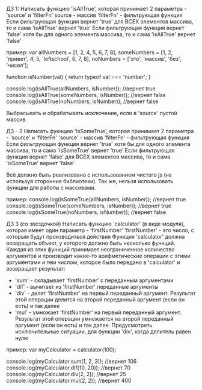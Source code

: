 ДЗ 1:
Написать функцию 'isAllTrue', которая принимает 2 параметра - 'source' и 'filterFn'
source - массив
'filterFn' - фильтрующая функция
Если фильтрующая функция вернет 'true' для ВСЕХ элементов массива, то и сама 'isAllTrue' вернет 'true'
Если фильтрующая функция вернет 'false' хотя бы для одного элемента массива, то и сама 'isAllTrue' вернет 'false'

пример:
var allNumbers = [1, 2, 4, 5, 6, 7, 8],
someNumbers = [1, 2, 'привет', 4, 5, 'loftschool', 6, 7, 8],
noNumbers = ['это', 'массив', 'без', 'чисел'];

function isNumber(val) {
return typeof val === 'number';
}

console.log(isAllTrue(allNumbers, isNumber)); //вернет true
console.log(isAllTrue(someNumbers, isNumber)); //вернет false
console.log(isAllTrue(noNumbers, isNumber)); //вернет false

Выбрасывать и обрабатывать исключение, если в 'source' пустой массив.


ДЗ - 2
Написать фукнцию 'isSomeTrue', которая принимает 2 параметра - 'source' и 'filterFn'
'source' - массив
'filterFn' - фильтрующая функция
Если фильтрующая функция вернет 'true' хотя бы для одного элемента массива, то и сама 'isSomeTrue' вернет 'true'
Если фильтрующая функция вернет 'false' для ВСЕХ элементов массива, то и сама 'isSomeTrue' вернет 'false'

Всё должно быть реализовано с использованием чистого js (не используя сторонние библиотеки).
Так же, нельзя использовать функции для работы с массивами.

пример:
console.log(isSomeTrue(allNumbers, isNumber)); //вернет true
console.log(isSomeTrue(someNumbers, isNumber)); //вернет true
console.log(isSomeTrue(noNumbers, isNumber)); //вернет false


ДЗ 3 (со звездочкой)
Написать функцию 'calculator' (в виде модуля), которая имеет один параметр - 'firstNumber'
'firstNumber' - это число, с которым будут производиться действия
Функция 'calculator' должна возвращать объект, у которого должно быть несколько функций.
Каждая из этих функций принимает неограниченное количество аргументов и производит какие-то арифметические операции с этими аргументами и тем числом, которое было передано в 'calculator' и возвращает результат:
- 'sum' - складывает 'firstNumber' с переданным аргументами
- 'dif' - вычитает из 'firstNumber' переданные аргументы
- 'div' - делит 'firstNumber' на первый переданный аргумент. Результат этой операции делится на второй переданный аргумент (если он есть) и так далее
- 'mul' - умножает 'firstNumber' на первый переданный аргумент. Результат этой операции умножается на второй переданный аргумент (если он есть) и так далее.
Предусмотреть исключительные ситуации, для функции 'div', когда делитель равен нулю

пример:
var myCalculator = calculator(100);

console.log(myCalculator.sum(1, 2, 3)); //вернет 106
console.log(myCalculator.dif(10, 20)); //вернет 70
console.log(myCalculator.div(2, 2)); //вернет 25
console.log(myCalculator.mul(2, 2)); //вернет 400
